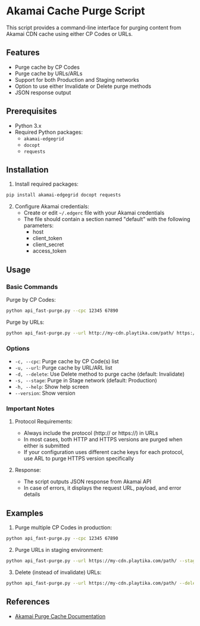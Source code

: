 # Akamai Cache Purge Script

This script provides a command-line interface for purging content from Akamai CDN cache using either CP Codes or URLs.

## Features

- Purge cache by CP Codes
- Purge cache by URLs/ARLs
- Support for both Production and Staging networks
- Option to use either Invalidate or Delete purge methods
- JSON response output

## Prerequisites

- Python 3.x
- Required Python packages:
  - `akamai-edgegrid`
  - `docopt`
  - `requests`

## Installation

1. Install required packages:
```bash
pip install akamai-edgegrid docopt requests
```

2. Configure Akamai credentials:
   - Create or edit `~/.edgerc` file with your Akamai credentials
   - The file should contain a section named "default" with the following parameters:
     - host
     - client_token
     - client_secret
     - access_token

## Usage

### Basic Commands

Purge by CP Codes:
```bash
python api_fast-purge.py --cpc 12345 67890
```

Purge by URLs:
```bash
python api_fast-purge.py --url http://my-cdn.playtika.com/path/ https://my-cdn.playtika.com/path2/
```

### Options

- `-c, --cpc`: Purge cache by CP Code(s) list
- `-u, --url`: Purge cache by URL/ARL list
- `-d, --delete`: Use Delete method to purge cache (default: Invalidate)
- `-s, --stage`: Purge in Stage network (default: Production)
- `-h, --help`: Show help screen
- `--version`: Show version

### Important Notes

1. Protocol Requirements:
   - Always include the protocol (http:// or https://) in URLs
   - In most cases, both HTTP and HTTPS versions are purged when either is submitted
   - If your configuration uses different cache keys for each protocol, use ARL to purge HTTPS version specifically

2. Response:
   - The script outputs JSON response from Akamai API
   - In case of errors, it displays the request URL, payload, and error details

## Examples

1. Purge multiple CP Codes in production:
```bash
python api_fast-purge.py --cpc 12345 67890
```

2. Purge URLs in staging environment:
```bash
python api_fast-purge.py --url https://my-cdn.playtika.com/path/ --stage
```

3. Delete (instead of invalidate) URLs:
```bash
python api_fast-purge.py --url https://my-cdn.playtika.com/path/ --delete
```

## References

- [Akamai Purge Cache Documentation](https://techdocs.akamai.com/purge-cache) 